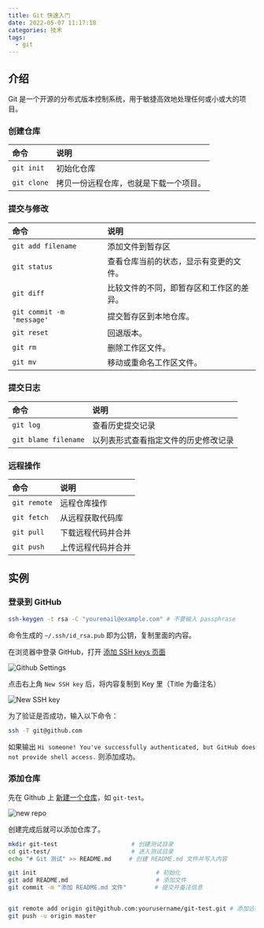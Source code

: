 ```yaml
---
title: Git 快速入门
date: 2022-05-07 11:17:18
categories: 技术
tags:
  - git
---
```

## 介绍
Git 是一个开源的分布式版本控制系统，用于敏捷高效地处理任何或小或大的项目。

### 创建仓库
| 命令        | 说明                                   |
| :---------- | :------------------------------------- |
| `git init`  | 初始化仓库                             |
| `git clone` | 拷贝一份远程仓库，也就是下载一个项目。 |

### 提交与修改
| 命令                      | 说明                                     |
| :------------------------ | :--------------------------------------- |
| `git add filename`        | 添加文件到暂存区                         |
| `git status`              | 查看仓库当前的状态，显示有变更的文件。   |
| `git diff`                | 比较文件的不同，即暂存区和工作区的差异。 |
| `git commit -m 'message'` | 提交暂存区到本地仓库。                   |
| `git reset`               | 回退版本。                               |
| `git rm`                  | 删除工作区文件。                         |
| `git mv`                  | 移动或重命名工作区文件。                 |

### 提交日志
| 命令               | 说明                                 |
| :----------------- | :----------------------------------- |
| `git log`          | 查看历史提交记录                     |
| `git blame filename` | 以列表形式查看指定文件的历史修改记录 |

### 远程操作
| 命令         | 说明               |
| :----------- | :----------------- |
| `git remote` | 远程仓库操作       |
| `git fetch`  | 从远程获取代码库   |
| `git pull`   | 下载远程代码并合并 |
| `git push`   | 上传远程代码并合并 |

## 实例


### 登录到 GitHub

```bash
ssh-keygen -t rsa -C "youremail@example.com" # 不要输入 passphrase
```

命令生成的 `~/.ssh/id_rsa.pub` 即为公钥，复制里面的内容。

在浏览器中登录 GitHub，打开 [添加 SSH keys 页面](https://github.com/settings/keys)

![Github Settings](https://pekingopera.ddns.net:81/i/2022/05/07/62768d8ee5980.png)

点击右上角 `New SSH key` 后，将内容复制到 Key 里（Title 为备注名）


![New SSH key](https://pekingopera.ddns.net:81/i/2022/05/07/62768ef4c9946.png)

为了验证是否成功，输入以下命令：

```bash
ssh -T git@github.com
```

如果输出 `Hi someone! You've successfully authenticated, but GitHub does not provide shell access.` 则添加成功。


### 添加仓库

先在 Github 上 [新建一个仓库](https://github.com/new)，如 `git-test`。

![new repo](https://pekingopera.ddns.net:81/i/2022/05/07/627690e2dcedd.png)

创建完成后就可以添加仓库了。
```bash
mkdir git-test                     # 创建测试目录
cd git-test/                       # 进入测试目录
echo "# Git 测试" >> README.md     # 创建 README.md 文件并写入内容

git init                                  # 初始化
git add README.md                         # 添加文件
git commit -m "添加 README.md 文件"        # 提交并备注信息


git remote add origin git@github.com:yourusername/git-test.git # 添加远程仓库
git push -u origin master
```